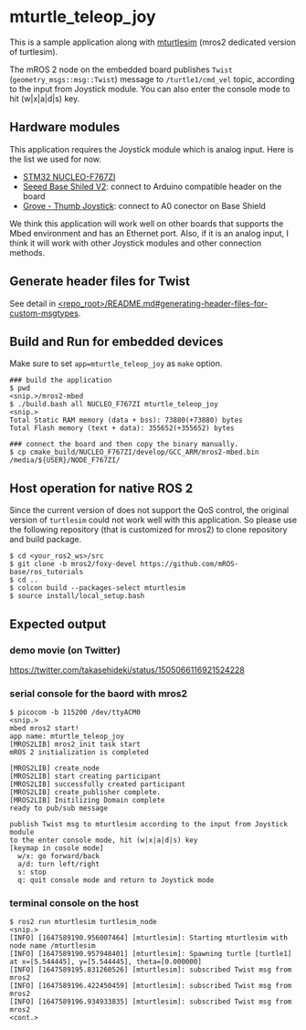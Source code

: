 # mturtle_teleop_joy

This is a sample application along with [mturtlesim](https://github.com/mROS-base/ros_tutorials/tree/mros2/foxy-devel/turtlesim) (mros2 dedicated version of turtlesim).

The mROS 2 node on the embedded board publishes `Twist` (`geometry_msgs::msg::Twist`) message to `/turtle1/cmd_vel` topic, according to the input from Joystick module.
You can also enter the console mode to hit (w|x|a|d|s) key.

## Hardware modules

This application requires the Joystick module which is analog input. Here is the list we used for now.

- [STM32 NUCLEO-F767ZI](https://www.st.com/en/evaluation-tools/nucleo-f767zi.html)
- [Seeed Base Shiled V2](https://wiki.seeedstudio.com/Base_Shield_V2/): connect to Arduino compatible header on the board
- [Grove - Thumb Joystick](https://wiki.seeedstudio.com/Grove-Thumb_Joystick/): connect to A0 conector on Base Shield

We think this application will work well on other boards that supports the Mbed environment and has an Ethernet port.
Also, if it is an analog input, I think it will work with other Joystick modules and other connection methods.

## Generate header files for Twist

See detail in [<repo_root>/README.md#generating-header-files-for-custom-msgtypes](../README.md#generating-header-files-for-custom-msgtypes).

## Build and Run for embedded devices

Make sure to set `app=mturtle_teleop_joy` as `make` option.

```
### build the application
$ pwd
<snip.>/mros2-mbed
$ ./build.bash all NUCLEO_F767ZI mturtle_teleop_joy
<snip.>
Total Static RAM memory (data + bss): 73880(+73880) bytes
Total Flash memory (text + data): 355652(+355652) bytes

### connect the board and then copy the binary manually.
$ cp cmake_build/NUCLEO_F767ZI/develop/GCC_ARM/mros2-mbed.bin /media/${USER}/NODE_F767ZI/
```

## Host operation for native ROS 2

Since the current version of does not support the QoS control, the original version of `turtlesim` could not work well with this application. So please use the following repository (that is customized for mros2) to clone repository and build package.

```
$ cd <your_ros2_ws>/src
$ git clone -b mros2/foxy-devel https://github.com/mROS-base/ros_tutorials
$ cd ..
$ colcon build --packages-select mturtlesim
$ source install/local_setup.bash
```

## Expected output

### demo movie (on Twitter)

https://twitter.com/takasehideki/status/1505066116921524228

### serial console for the baord with mros2

```
$ picocom -b 115200 /dev/ttyACM0
<snip.>
mbed mros2 start!
app name: mturtle_teleop_joy
[MROS2LIB] mros2_init task start
mROS 2 initialization is completed

[MROS2LIB] create_node
[MROS2LIB] start creating participant
[MROS2LIB] successfully created participant
[MROS2LIB] create_publisher complete.
[MROS2LIB] Initilizing Domain complete
ready to pub/sub message

publish Twist msg to mturtlesim according to the input from Joystick module
to the enter console mode, hit (w|x|a|d|s) key
[keymap in cosole mode]
  w/x: go forward/back
  a/d: turn left/right
  s: stop
  q: quit console mode and return to Joystick mode
```

### terminal console on the host

```
$ ros2 run mturtlesim turtlesim_node
<snip.>
[INFO] [1647589190.956007464] [mturtlesim]: Starting mturtlesim with node name /mturtlesim
[INFO] [1647589190.957948401] [mturtlesim]: Spawning turtle [turtle1] at x=[5.544445], y=[5.544445], theta=[0.000000]
[INFO] [1647589195.831260526] [mturtlesim]: subscribed Twist msg from mros2
[INFO] [1647589196.422450459] [mturtlesim]: subscribed Twist msg from mros2
[INFO] [1647589196.934933835] [mturtlesim]: subscribed Twist msg from mros2
<cont.>
```
